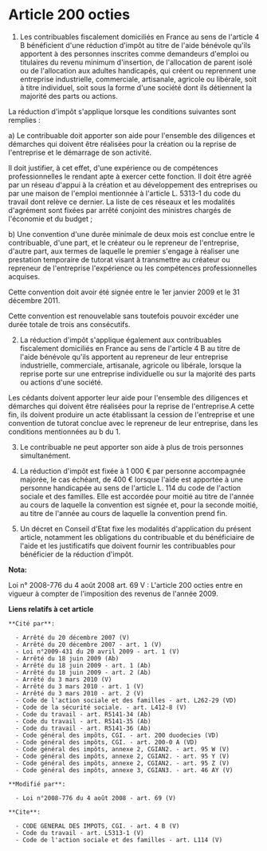 # Article 200 octies

1. Les contribuables fiscalement domiciliés en France au sens de l'article 4 B bénéficient d'une réduction d'impôt au titre
de l'aide bénévole qu'ils apportent à des personnes inscrites comme demandeurs d'emploi ou titulaires du revenu minimum
d'insertion, de l'allocation de parent isolé ou de l'allocation aux adultes handicapés, qui créent ou reprennent une
entreprise industrielle, commerciale, artisanale, agricole ou libérale, soit à titre individuel, soit sous la forme d'une
société dont ils détiennent la majorité des parts ou actions. 

La réduction d'impôt s'applique lorsque les conditions suivantes sont remplies : 

a) Le contribuable doit apporter son aide pour l'ensemble des diligences et démarches qui doivent être réalisées pour la
création ou la reprise de l'entreprise et le démarrage de son activité. 

Il doit justifier, à cet effet, d'une expérience ou de compétences professionnelles le rendant apte à exercer cette fonction.
Il doit être agréé par un réseau d'appui à la création et au développement des entreprises ou par une maison de l'emploi
mentionnée à l'article L. 5313-1 du code du travail dont relève ce dernier. La liste de ces réseaux et les modalités
d'agrément sont fixées par arrêté conjoint des ministres chargés de l'économie et du budget ; 

b) Une convention d'une durée minimale de deux mois est conclue entre le contribuable, d'une part, et le créateur ou le
repreneur de l'entreprise, d'autre part, aux termes de laquelle le premier s'engage à réaliser une prestation temporaire de
tutorat visant à transmettre au créateur ou repreneur de l'entreprise l'expérience ou les compétences professionnelles
acquises. 

Cette convention doit avoir été signée entre le 1er janvier 2009 et le 31 décembre 2011. 

Cette convention est renouvelable sans toutefois pouvoir excéder une durée totale de trois ans consécutifs. 

2. La réduction d'impôt s'applique également aux contribuables fiscalement domiciliés en France au sens de l'article 4 B au
titre de l'aide bénévole qu'ils apportent au repreneur de leur entreprise industrielle, commerciale, artisanale, agricole ou
libérale, lorsque la reprise porte sur une entreprise individuelle ou sur la majorité des parts ou actions d'une société. 

Les cédants doivent apporter leur aide pour l'ensemble des diligences et démarches qui doivent être réalisées pour la reprise
de l'entreprise.A cette fin, ils doivent produire un acte établissant la cession de l'entreprise et une convention de tutorat
conclue avec le repreneur de leur entreprise, dans les conditions mentionnées au b du 1. 

3. Le contribuable ne peut apporter son aide à plus de trois personnes simultanément. 

4. La réduction d'impôt est fixée à 1 000 € par personne accompagnée majorée, le cas échéant, de 400 € lorsque l'aide est
apportée à une personne handicapée au sens de l'article L. 114 du code de l'action sociale et des familles. Elle est accordée
pour moitié au titre de l'année au cours de laquelle la convention est signée et, pour la seconde moitié, au titre de l'année
au cours de laquelle la convention prend fin. 

5. Un décret en Conseil d'Etat fixe les modalités d'application du présent article, notamment les obligations du contribuable
et du bénéficiaire de l'aide et les justificatifs que doivent fournir les contribuables pour bénéficier de la réduction
d'impôt.

**Nota:**

Loi n° 2008-776 du 4 août 2008 art. 69 V : L'article 200 octies entre en vigueur à compter de l'imposition des revenus de
l'année 2009.

**Liens relatifs à cet article**

	**Cité par**:

	  - Arrêté du 20 décembre 2007 (V)
	  - Arrêté du 20 décembre 2007 - art. 1 (V)
	  - Loi n°2009-431 du 20 avril 2009 - art. 1 (V)
	  - Arrêté du 18 juin 2009 (Ab)
	  - Arrêté du 18 juin 2009 - art. 1 (Ab)
	  - Arrêté du 18 juin 2009 - art. 2 (Ab)
	  - Arrêté du 3 mars 2010 (V)
	  - Arrêté du 3 mars 2010 - art. 1 (V)
	  - Arrêté du 3 mars 2010 - art. 2 (V)
	  - Code de l'action sociale et des familles - art. L262-29 (VD)
	  - Code de la sécurité sociale. - art. L412-8 (V)
	  - Code du travail - art. R5141-34 (Ab)
	  - Code du travail - art. R5141-35 (Ab)
	  - Code du travail - art. R5141-36 (Ab)
	  - Code général des impôts, CGI. - art. 200 duodecies (VD)
	  - Code général des impôts, CGI. - art. 200-0 A (VD)
	  - Code général des impôts, annexe 2, CGIAN2. - art. 95 W (V)
	  - Code général des impôts, annexe 2, CGIAN2. - art. 95 Y (V)
	  - Code général des impôts, annexe 2, CGIAN2. - art. 95 Z (V)
	  - Code général des impôts, annexe 3, CGIAN3. - art. 46 AY (V)

	**Modifié par**:

	  - Loi n°2008-776 du 4 août 2008 - art. 69 (V)

	**Cite**:

	  - CODE GENERAL DES IMPOTS, CGI. - art. 4 B (V)
	  - Code du travail - art. L5313-1 (V)
	  - Code de l'action sociale et des familles - art. L114 (V)

